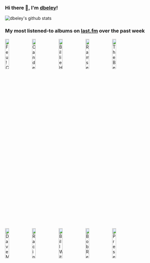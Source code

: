 ### Hi there 👋, I'm [dbeley](https://dbeley.ovh/en)!

![dbeley's github stats](https://github-readme-stats.vercel.app/api?username=dbeley)

### My most listened-to albums on [last.fm](https://www.last.fm/user/d_beley) over the past week

[<img src='https://lastfm.freetls.fastly.net/i/u/300x300/7fd1aa07649e0f1ab607a88a84ee3db7.jpg' width='16%' alt='Feu! Chatterton - Labyrinthe'>](https://www.last.fm/music/feu%2521%2bchatterton/labyrinthe)&nbsp;
[<img src='https://lastfm.freetls.fastly.net/i/u/300x300/3701220ab615b5dfa7ed8d687b30f98f.jpg' width='16%' alt='Candelabro - Deseo, carne y voluntad'>](https://www.last.fm/music/candelabro/deseo%252c%2bcarne%2by%2bvoluntad)&nbsp;
[<img src='https://lastfm.freetls.fastly.net/i/u/300x300/987f83df73bac13e9a6e255741aeb9e7.png' width='16%' alt='Billie Holiday - Lady Sings the Blues'>](https://www.last.fm/music/billie%2bholiday/lady%2bsings%2bthe%2bblues)&nbsp;
[<img src='https://lastfm.freetls.fastly.net/i/u/300x300/e171fcecf98201d6b03a29cb9d564d2f.jpg' width='16%' alt='Ramsey Lewis - Routes'>](https://www.last.fm/music/ramsey%2blewis/routes)&nbsp;
[<img src='https://lastfm.freetls.fastly.net/i/u/300x300/e5ebb80aea4db979d378448a64ebefc1.jpg' width='16%' alt='The Beths - Straight Line Was A Lie'>](https://www.last.fm/music/the%2bbeths/straight%2bline%2bwas%2ba%2blie)&nbsp;
<br>
[<img src='https://lastfm.freetls.fastly.net/i/u/300x300/d3aff746b2802f01a7df7e5c43fb8abf.jpg' width='16%' alt='Dave Mckenna - Giant Strides'>](https://www.last.fm/music/dave%2bmckenna/giant%2bstrides)&nbsp;
[<img src='https://lastfm.freetls.fastly.net/i/u/300x300/3b78163e948e70c83790a362839f7c86.jpg' width='16%' alt='Racing Mount Pleasant - Racing Mount Pleasant'>](https://www.last.fm/music/racing%2bmount%2bpleasant/racing%2bmount%2bpleasant)&nbsp;
[<img src='https://lastfm.freetls.fastly.net/i/u/300x300/e5235a91e0685895c8e8c19ebc0f1871.jpg' width='16%' alt='Bill Withers - Menagerie'>](https://www.last.fm/music/bill%2bwithers/menagerie)&nbsp;
[<img src='https://lastfm.freetls.fastly.net/i/u/300x300/3d15f7e838ef3786a068267f592198b5.jpg' width='16%' alt='Bob Reynolds - Quartet'>](https://www.last.fm/music/bob%2breynolds/quartet)&nbsp;
[<img src='https://lastfm.freetls.fastly.net/i/u/300x300/a90ff88dcce7fb1109df0fcb9f8b5717.jpg' width='16%' alt='Preservation x Gabe ’Nandez - Sortilège'>](https://www.last.fm/music/preservation%2bx%2bgabe%2b%25e2%2580%2599nandez/sortil%25c3%25a8ge)&nbsp;
<br>

